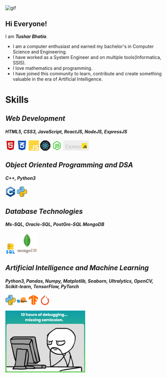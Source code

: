 ![gif](https://media3.giphy.com/media/v1.Y2lkPTc5MGI3NjExOGJtaDU2ejNxZHh0NXM5cXVhM2NuZjN3dmJ4NTRuajZ4YzdtdzEzbyZlcD12MV9pbnRlcm5hbF9naWZfYnlfaWQmY3Q9Zw/RbDKaczqWovIugyJmW/giphy.gif)
<h2>Hi Everyone!</h2>
I am <em><strong>Tushar Bhatia</strong></em>. 

<ul>
  <li>I am a computer enthusiast and earned my bachelor's in Computer Science and Engineering.</li>
  <li>I have worked as a System Engineer and on multiple tools(Informatica, SSIS).</li>
  <li>I love mathematics and programming.</li>
  <li>I have joined this community to learn, contribute and create something valuable in the era of Artificial Intelligence. </li>
</ul>

<h1>Skills</h1>

<h2><em>Web Development</em></h2>

<h4><em>HTML5, CSS3, JavaScript, ReactJS, NodeJS, ExpressJS</em></h4>

![html](html.JPG)
![css](css.JPG)
![JavaScript](js.JPG)
![react](react.gif)
![NodeJs](nodejs.JPG)
![express](express.JPG) 

<h2><em>Object Oriented Programming and DSA</em></h2>

<h4><em>C++, Python3</em></h4>

![c++](c-.png)
![python](python.png)

<h2><em>Database Technologies</em></h2>

<h4><em>Ms-SQL, Oracle-SQL, PostGre-SQL MongoDB</em></h4>

![sql](sql.png)
![mongodb](mongodb.svg)

<h2><em>Artificial Intelligence and Machine Learning</em></h2>

<h4><em>Python3, Pandas, Numpy, Matplotlib, Seaborn, Ultralytics, OpenCV, Scikit-learn, TensorFlow, PyTorch</em></h4>

![python](python.png)
![scikit-learn](scikit-learn.png)
![tensorFlow](TensorFlow.png)
![pyTorch](PyTorch.png)
 

![debugging](debug.gif)
<!---
tusharx0809/tusharx0809 is a ✨ particular ✨ repository because its `README.md` (this file) appears on your GitHub profile.
You can click the Preview link to take a look at your changes.
--->
